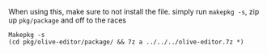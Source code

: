 When using this, make sure to not install the file. simply run `makepkg -s`, zip up `pkg/package` and off to the races

```
Makepkg -s
(cd pkg/olive-editor/package/ && 7z a ../../../olive-editor.7z *)
```
